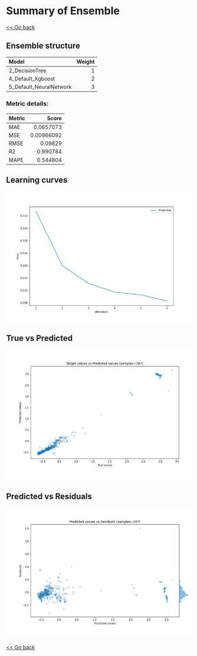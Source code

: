 # Summary of Ensemble

[<< Go back](../README.md)


## Ensemble structure
| Model                   |   Weight |
|:------------------------|---------:|
| 2_DecisionTree          |        1 |
| 4_Default_Xgboost       |        2 |
| 5_Default_NeuralNetwork |        3 |

### Metric details:
| Metric   |      Score |
|:---------|-----------:|
| MAE      | 0.0657073  |
| MSE      | 0.00966092 |
| RMSE     | 0.09829    |
| R2       | 0.990784   |
| MAPE     | 0.544804   |



## Learning curves
![Learning curves](learning_curves.png)
## True vs Predicted

![True vs Predicted](true_vs_predicted.png)


## Predicted vs Residuals

![Predicted vs Residuals](predicted_vs_residuals.png)



[<< Go back](../README.md)
